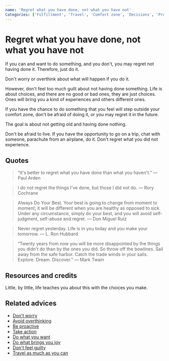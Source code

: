 ```yaml
---
name: 'Regret what you have done, not what you have not'
Categories: ['Fulfillment', 'Travel', 'Comfort zone', 'Decisions', 'Proactivity', 'Guilt', 'Adventures']
---
```

# Regret what you have done, not what you have not

If you can and want to do something, and you don't, you may regret not having done it. Therefore, just do it. 

Don't worry or overthink about what will happen if you do it.

However, don't feel too much guilt about not having done something. Life is about choices, and there are no good or bad ones, they are just choices. Ones will bring you a kind of experiences and others different ones.

If you have the chance to do something that you feel will step outside your comfort zone, don't be afraid of doing it, or you may regret it in the future.

The goal is about not getting old and having done nothing. 

Don't be afraid to live. If you have the opportunity to go on a trip, chat with someone, parachute from an airplane, do it. Don't regret what you did not experience.

## Quotes

> “It's better to regret what you have done than what you haven't.” ― Paul Arden

> I do not regret the things I've done, but those I did not do. ― Rory Cochrane

> Always Do Your Best. Your best is going to change from moment to moment; it will be different when you are healthy as opposed to sick. Under any circumstance, simply do your best, and you will avoid self-judgment, self-abuse and regret. ― Don Miguel Ruiz

> Never regret yesterday. Life is in you today and you make your tomorrow. ― L. Ron Hubbard

> “Twenty years from now you will be more disappointed by the things you didn't do than by the ones you did. So throw off the bowlines. Sail away from the safe harbor. Catch the trade winds in your sails. Explore. Dream. Discover.” ― Mark Twain

## Resources and credits

Little, by little, life teaches you about this with the choices you make.

## Related advices

- [Don't worry](../Don't%20worry/index.md)
- [Avoid overthinking](../Avoid%20overthinking/index.md)
- [Be proactive](../Be%20proactive/index.md)
- [Take action](../Take%20action/index.md)
- [Do what you want](../Do%20what%20you%20want/index.md)
- [Do what brings you joy](../Do%20what%20brings%20you%20joy/index.md)
- [Don't feel guilty](../Don't%20feel%20guilty/index.md)
- [Travel as much as you can](../Travel%20as%20much%20as%20you%20can/index.md)